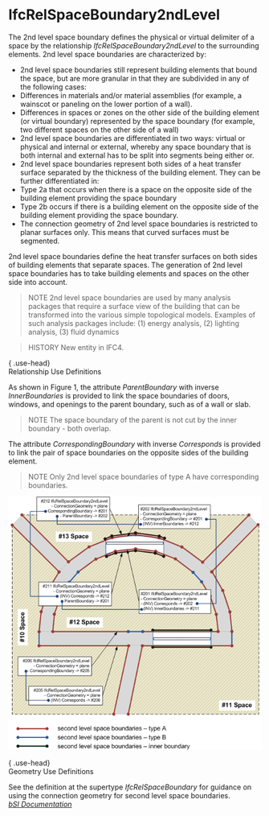 IfcRelSpaceBoundary2ndLevel
===========================
The 2nd level space boundary defines the physical or virtual delimiter of a
space by the relationship _IfcRelSpaceBoundary2ndLevel_ to the surrounding
elements. 2nd level space boundaries are characterized by:  
  
* 2nd level space boundaries still represent building elements that bound the space, but are more granular in that they are subdivided in any of the following cases:   
* Differences in materials and/or material assemblies (for example, a wainscot or paneling on the lower portion of a wall).  
* Differences in spaces or zones on the other side of the building element (or virtual boundary) represented by the space boundary (for example, two different spaces on the other side of a wall)   
* 2nd level space boundaries are differentiated in two ways: virtual or physical and internal or external, whereby any space boundary that is both internal and external has to be split into segments being either or.  
* 2nd level space boundaries represent both sides of a heat transfer surface separated by the thickness of the building element. They can be further differentiated in:   
* Type 2a that occurs when there is a space on the opposite side of the building element providing the space boundary  
* Type 2b occurs if there is a building element on the opposite side of the building element providing the space boundary.   
* The connection geometry of 2nd level space boundaries is restricted to planar surfaces only. This means that curved surfaces must be segmented.  
  
2nd level space boundaries define the heat transfer surfaces on both sides of
building elements that separate spaces. The generation of 2nd level space
boundaries has to take building elements and spaces on the other side into
account.  
  
> NOTE  2nd level space boundaries are used by many analysis packages that
> require a surface view of the building that can be transformed into the
> various simple topological models. Examples of such analysis packages
> include: (1) energy analysis, (2) lighting analysis, (3) fluid dynamics  
  
> HISTORY  New entity in IFC4.  
  
{ .use-head}  
Relationship Use Definitions  
  
As shown in Figure 1, the attribute _ParentBoundary_ with inverse
_InnerBoundaries_ is provided to link the space boundaries of doors, windows,
and openings to the parent boundary, such as of a wall or slab.  
  
> NOTE  The space boundary of the parent is not cut by the inner boundary -
> both overlap.  
  
The attribute _CorrespondingBoundary_ with inverse _Corresponds_ is provided
to link the pair of space boundaries on the opposite sides of the building
element.  
  
> NOTE  Only 2nd level space boundaries of type A have corresponding
> boundaries.  
  
!["IfcRelSpaceBoundary2ndLevel"](figures/ifcrelspaceboundary2ndlevel-fig1.png
"Figure 1 -- Space boundary second level relationships")  
  
{ .use-head}  
Geometry Use Definitions  
  
See the definition at the supertype _IfcRelSpaceBoundary_ for guidance on
using the connection geometry for second level space boundaries.  
[ _bSI
Documentation_](https://standards.buildingsmart.org/IFC/DEV/IFC4_2/FINAL/HTML/schema/ifcproductextension/lexical/ifcrelspaceboundary2ndlevel.htm)


